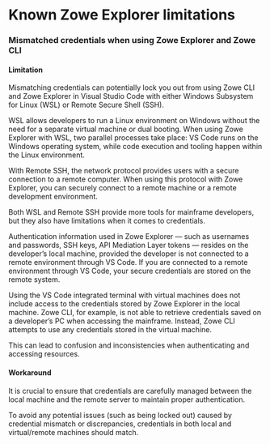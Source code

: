 # Known Zowe Explorer limitations

### Mismatched credentials when using Zowe Explorer and Zowe CLI

#### **Limitation**

Mismatching credentials can potentially lock you out from using Zowe CLI and Zowe Explorer in Visual Studio Code with either Windows Subsystem for Linux (WSL) or Remote Secure Shell (SSH).

WSL allows developers to run a Linux environment on Windows without the need for a separate virtual machine or dual booting. When using Zowe Explorer with WSL, two parallel processes take place: VS Code runs on the Windows operating system, while code execution and tooling happen within the Linux environment. 

With Remote SSH, the network protocol provides users with a secure connection to a remote computer. When using this protocol with Zowe Explorer, you can securely connect to a remote machine or a remote development environment. 

Both WSL and Remote SSH provide more tools for mainframe developers, but they also have limitations when it comes to credentials.

Authentication information used in Zowe Explorer &mdash; such as usernames and passwords, SSH keys, API Mediation Layer tokens &mdash; resides on the developer’s local machine, provided the developer is not connected to a remote environment through VS Code. If you are connected to a remote environment through VS Code, your secure credentials are stored on the remote system.

Using the VS Code integrated terminal with virtual machines does not include access to the credentials stored by Zowe Explorer in the local machine. Zowe CLI, for example, is not able to retrieve credentials saved on a developer’s PC when accessing the mainframe. Instead, Zowe CLI attempts to use any credentials stored in the virtual machine.

This can lead to confusion and inconsistencies when authenticating and accessing resources.

#### **Workaround**

It is crucial to ensure that credentials are carefully managed between the local machine and the remote server to maintain proper authentication.

To avoid any potential issues (such as being locked out) caused by credential mismatch or discrepancies, credentials in both local and virtual/remote machines should match.
